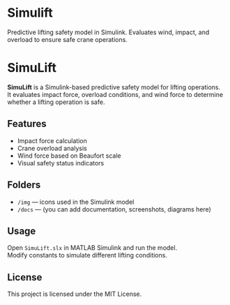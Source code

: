 # Simulift
Predictive lifting safety model in Simulink. Evaluates wind, impact, and overload to ensure safe crane operations.
# SimuLift

**SimuLift** is a Simulink-based predictive safety model for lifting operations.  
It evaluates impact force, overload conditions, and wind force to determine whether a lifting operation is safe.

## Features

- Impact force calculation
- Crane overload analysis
- Wind force based on Beaufort scale
- Visual safety status indicators

## Folders

- `/img` — icons used in the Simulink model
- `/docs` — (you can add documentation, screenshots, diagrams here)

## Usage

Open `SimuLift.slx` in MATLAB Simulink and run the model.  
Modify constants to simulate different lifting conditions.

## License

This project is licensed under the MIT License.
